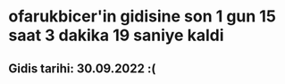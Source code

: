 # ofarukbicer'in gidisine son 1 gun 15 saat 3 dakika 19 saniye kaldi

## Gidis tarihi: 30.09.2022 :(